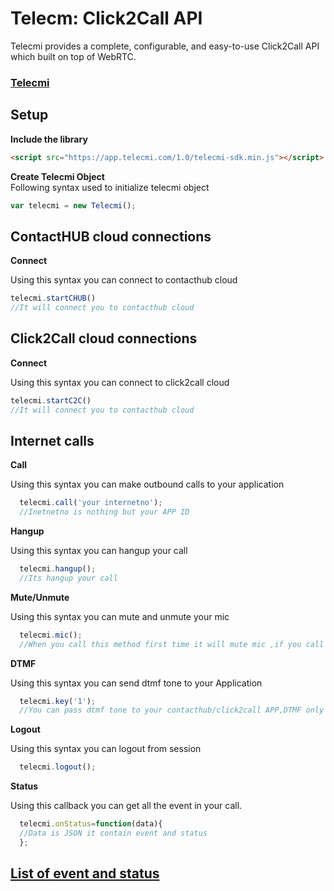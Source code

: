 # Telecm: Click2Call API #

Telecmi provides a complete, configurable, and easy-to-use Click2Call API which built on top of WebRTC.

### [Telecmi](http://telecmi.com)

## Setup


**Include the library**

```html
<script src="https://app.telecmi.com/1.0/telecmi-sdk.min.js"></script>
```

**Create Telecmi Object**  
Following syntax used to initialize telecmi object 
```javascript
var telecmi = new Telecmi(); 
```

## ContactHUB cloud  connections
**Connect**

Using this syntax you can connect to contacthub cloud 
```javascript
telecmi.startCHUB()
//It will connect you to contacthub cloud
```

## Click2Call cloud  connections
**Connect**

Using this syntax you can connect to click2call cloud
```javascript
telecmi.startC2C()
//It will connect you to contacthub cloud
```



## Internet calls
**Call**

Using this syntax you can make outbound calls to your application
```javascript
  telecmi.call('your internetno');
  //Inetnetno is nothing but your APP ID
```

**Hangup**

Using this syntax you can hangup your call
```javascript
  telecmi.hangup();
  //Its hangup your call
```
**Mute/Unmute**

Using this syntax you can mute and unmute your mic
```javascript
  telecmi.mic();
  //When you call this method first time it will mute mic ,if you call second timr it will unmute you mmic
```
**DTMF**

Using this syntax you can send dtmf tone to your Application

```javascript
  telecmi.key('1');
  //You can pass dtmf tone to your contacthub/click2call APP,DTMF only used to connect with ivr
```

**Logout**

Using this syntax you can logout from session
```javascript
  telecmi.logout();
```

**Status**

Using this callback you can get all the event in your call.
```javascript
  telecmi.onStatus=function(data){
  //Data is JSON it contain event and status
  };
```
## [List of event and status ](https://github.com/telecmi/click2call/wiki/onStatus)


